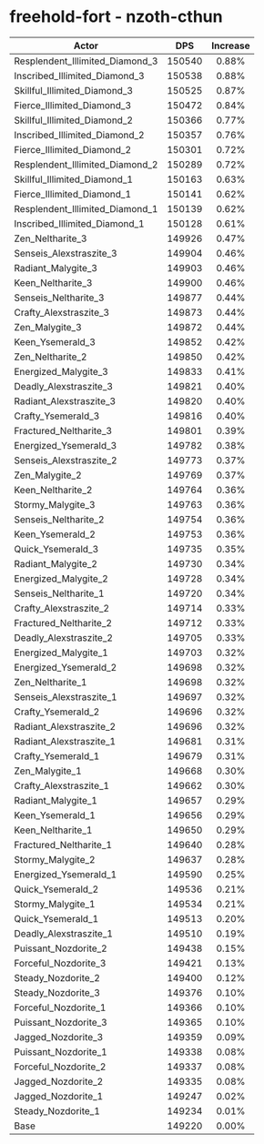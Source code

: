 # freehold-fort - nzoth-cthun
| Actor | DPS | Increase |
|---|:---:|:---:|
|Resplendent_Illimited_Diamond_3|150540|0.88%|
|Inscribed_Illimited_Diamond_3|150538|0.88%|
|Skillful_Illimited_Diamond_3|150525|0.87%|
|Fierce_Illimited_Diamond_3|150472|0.84%|
|Skillful_Illimited_Diamond_2|150366|0.77%|
|Inscribed_Illimited_Diamond_2|150357|0.76%|
|Fierce_Illimited_Diamond_2|150301|0.72%|
|Resplendent_Illimited_Diamond_2|150289|0.72%|
|Skillful_Illimited_Diamond_1|150163|0.63%|
|Fierce_Illimited_Diamond_1|150141|0.62%|
|Resplendent_Illimited_Diamond_1|150139|0.62%|
|Inscribed_Illimited_Diamond_1|150128|0.61%|
|Zen_Neltharite_3|149926|0.47%|
|Senseis_Alexstraszite_3|149904|0.46%|
|Radiant_Malygite_3|149903|0.46%|
|Keen_Neltharite_3|149900|0.46%|
|Senseis_Neltharite_3|149877|0.44%|
|Crafty_Alexstraszite_3|149873|0.44%|
|Zen_Malygite_3|149872|0.44%|
|Keen_Ysemerald_3|149852|0.42%|
|Zen_Neltharite_2|149850|0.42%|
|Energized_Malygite_3|149833|0.41%|
|Deadly_Alexstraszite_3|149821|0.40%|
|Radiant_Alexstraszite_3|149820|0.40%|
|Crafty_Ysemerald_3|149816|0.40%|
|Fractured_Neltharite_3|149801|0.39%|
|Energized_Ysemerald_3|149782|0.38%|
|Senseis_Alexstraszite_2|149773|0.37%|
|Zen_Malygite_2|149769|0.37%|
|Keen_Neltharite_2|149764|0.36%|
|Stormy_Malygite_3|149763|0.36%|
|Senseis_Neltharite_2|149754|0.36%|
|Keen_Ysemerald_2|149753|0.36%|
|Quick_Ysemerald_3|149735|0.35%|
|Radiant_Malygite_2|149730|0.34%|
|Energized_Malygite_2|149728|0.34%|
|Senseis_Neltharite_1|149720|0.34%|
|Crafty_Alexstraszite_2|149714|0.33%|
|Fractured_Neltharite_2|149712|0.33%|
|Deadly_Alexstraszite_2|149705|0.33%|
|Energized_Malygite_1|149703|0.32%|
|Energized_Ysemerald_2|149698|0.32%|
|Zen_Neltharite_1|149698|0.32%|
|Senseis_Alexstraszite_1|149697|0.32%|
|Crafty_Ysemerald_2|149696|0.32%|
|Radiant_Alexstraszite_2|149696|0.32%|
|Radiant_Alexstraszite_1|149681|0.31%|
|Crafty_Ysemerald_1|149679|0.31%|
|Zen_Malygite_1|149668|0.30%|
|Crafty_Alexstraszite_1|149662|0.30%|
|Radiant_Malygite_1|149657|0.29%|
|Keen_Ysemerald_1|149656|0.29%|
|Keen_Neltharite_1|149650|0.29%|
|Fractured_Neltharite_1|149640|0.28%|
|Stormy_Malygite_2|149637|0.28%|
|Energized_Ysemerald_1|149590|0.25%|
|Quick_Ysemerald_2|149536|0.21%|
|Stormy_Malygite_1|149534|0.21%|
|Quick_Ysemerald_1|149513|0.20%|
|Deadly_Alexstraszite_1|149510|0.19%|
|Puissant_Nozdorite_2|149438|0.15%|
|Forceful_Nozdorite_3|149421|0.13%|
|Steady_Nozdorite_2|149400|0.12%|
|Steady_Nozdorite_3|149376|0.10%|
|Forceful_Nozdorite_1|149366|0.10%|
|Puissant_Nozdorite_3|149365|0.10%|
|Jagged_Nozdorite_3|149359|0.09%|
|Puissant_Nozdorite_1|149338|0.08%|
|Forceful_Nozdorite_2|149337|0.08%|
|Jagged_Nozdorite_2|149335|0.08%|
|Jagged_Nozdorite_1|149247|0.02%|
|Steady_Nozdorite_1|149234|0.01%|
|Base|149220|0.00%|
